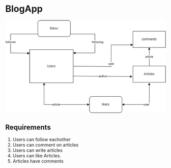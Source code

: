 # BlogApp
<img src="https://github.com/chelpuri/BlogApp/blob/main/mediaapp.drawio.png">

## Requirements
 1. Users can follow eachother
 2. Users can comment on articles
 3. Users can write articles
 4. Users can like Articles.
 5. Articles have comments
